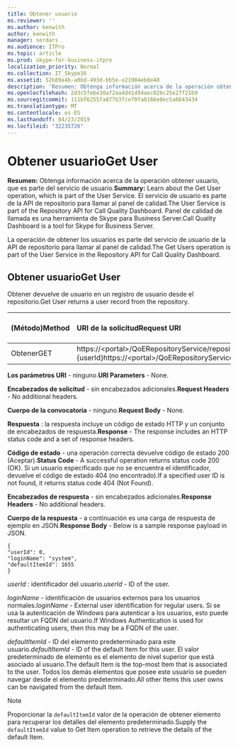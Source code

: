 ```yaml
---
title: Obtener usuario
ms.reviewer: ''
ms.author: kenwith
author: kenwith
manager: serdars
ms.audience: ITPro
ms.topic: article
ms.prod: skype-for-business-itpro
localization_priority: Normal
ms.collection: IT_Skype16
ms.assetid: 52b89a4b-a0bd-493d-bb5e-e21904eb8e48
description: 'Resumen: Obtenga información acerca de la operación obtener usuario, que es parte del servicio de usuario. El servicio de usuario es parte de la API de repositorio para llamar al panel de calidad. Panel de calidad de llamada es una herramienta de Skype para Business Server.'
ms.openlocfilehash: 2d3c5febe30af2ea4d41d94aec026c25e27f21b9
ms.sourcegitcommit: 111bf6255fa877b3fce70fa8166e8ec5a6643434
ms.translationtype: MT
ms.contentlocale: es-ES
ms.lasthandoff: 04/23/2019
ms.locfileid: "32235726"
---
```

# <a name="get-user"></a><span data-ttu-id="6dd23-105">Obtener usuario</span><span class="sxs-lookup"><span data-stu-id="6dd23-105">Get User</span></span>
 
<span data-ttu-id="6dd23-106">**Resumen:** Obtenga información acerca de la operación obtener usuario, que es parte del servicio de usuario.</span><span class="sxs-lookup"><span data-stu-id="6dd23-106">**Summary:** Learn about the Get User operation, which is part of the User Service.</span></span> <span data-ttu-id="6dd23-107">El servicio de usuario es parte de la API de repositorio para llamar al panel de calidad.</span><span class="sxs-lookup"><span data-stu-id="6dd23-107">The User Service is part of the Repository API for Call Quality Dashboard.</span></span> <span data-ttu-id="6dd23-108">Panel de calidad de llamada es una herramienta de Skype para Business Server.</span><span class="sxs-lookup"><span data-stu-id="6dd23-108">Call Quality Dashboard is a tool for Skype for Business Server.</span></span>
  
<span data-ttu-id="6dd23-109">La operación de obtener los usuarios es parte del servicio de usuario de la API de repositorio para llamar al panel de calidad.</span><span class="sxs-lookup"><span data-stu-id="6dd23-109">The Get Users operation is part of the User Service in the Repository API for Call Quality Dashboard.</span></span>
  
## <a name="get-user"></a><span data-ttu-id="6dd23-110">Obtener usuario</span><span class="sxs-lookup"><span data-stu-id="6dd23-110">Get User</span></span>

<span data-ttu-id="6dd23-111">Obtener devuelve de usuario en un registro de usuario desde el repositorio.</span><span class="sxs-lookup"><span data-stu-id="6dd23-111">Get User returns a user record from the repository.</span></span>
  
|<span data-ttu-id="6dd23-112">**(Método)**</span><span class="sxs-lookup"><span data-stu-id="6dd23-112">**Method**</span></span>|<span data-ttu-id="6dd23-113">**URI de la solicitud**</span><span class="sxs-lookup"><span data-stu-id="6dd23-113">**Request URI**</span></span>|<span data-ttu-id="6dd23-114">**Versión de HTTP**</span><span class="sxs-lookup"><span data-stu-id="6dd23-114">**HTTP Version**</span></span>|
|:-----|:-----|:-----|
|<span data-ttu-id="6dd23-115">Obtener</span><span class="sxs-lookup"><span data-stu-id="6dd23-115">GET</span></span>  <br/> |<span data-ttu-id="6dd23-116">https://\<portal\>/QoERepositoryService/repository/usuario / {userId}</span><span class="sxs-lookup"><span data-stu-id="6dd23-116">https://\<portal\>/QoERepositoryService/repository/user/{userId}</span></span>  <br/> |<span data-ttu-id="6dd23-117">HTTP/1.1</span><span class="sxs-lookup"><span data-stu-id="6dd23-117">HTTP/1.1</span></span>  <br/> |
   
 <span data-ttu-id="6dd23-118">**Los parámetros URI** - ninguno.</span><span class="sxs-lookup"><span data-stu-id="6dd23-118">**URI Parameters** - None.</span></span>
  
 <span data-ttu-id="6dd23-119">**Encabezados de solicitud** - sin encabezados adicionales.</span><span class="sxs-lookup"><span data-stu-id="6dd23-119">**Request Headers** - No additional headers.</span></span>
  
 <span data-ttu-id="6dd23-120">**Cuerpo de la convocatoria** - ninguno.</span><span class="sxs-lookup"><span data-stu-id="6dd23-120">**Request Body** - None.</span></span>
  
 <span data-ttu-id="6dd23-121">**Respuesta** : la respuesta incluye un código de estado HTTP y un conjunto de encabezados de respuesta.</span><span class="sxs-lookup"><span data-stu-id="6dd23-121">**Response** - The response includes an HTTP status code and a set of response headers.</span></span>
  
 <span data-ttu-id="6dd23-122">**Código de estado** - una operación correcta devuelve código de estado 200 (Aceptar).</span><span class="sxs-lookup"><span data-stu-id="6dd23-122">**Status Code** - A successful operation returns status code 200 (OK).</span></span> <span data-ttu-id="6dd23-123">Si un usuario especificado que no se encuentra el identificador, devuelve el código de estado 404 (no encontrado).</span><span class="sxs-lookup"><span data-stu-id="6dd23-123">If a specified user ID is not found, it returns status code 404 (Not Found).</span></span>
  
 <span data-ttu-id="6dd23-124">**Encabezados de respuesta** - sin encabezados adicionales.</span><span class="sxs-lookup"><span data-stu-id="6dd23-124">**Response Headers** - No additional headers.</span></span>
  
 <span data-ttu-id="6dd23-125">**Cuerpo de la respuesta** - a continuación es una carga de respuesta de ejemplo en JSON.</span><span class="sxs-lookup"><span data-stu-id="6dd23-125">**Response Body** - Below is a sample response payload in JSON.</span></span>
  
```
{
"userId": 0,
"loginName": "system",
"defaultItemId": 1655
}
```

 <span data-ttu-id="6dd23-126">*userId* : identificador del usuario.</span><span class="sxs-lookup"><span data-stu-id="6dd23-126">*userId*  - ID of the user.</span></span>
  
 <span data-ttu-id="6dd23-127">*loginName* - identificación de usuarios externos para los usuarios normales.</span><span class="sxs-lookup"><span data-stu-id="6dd23-127">*loginName*  - External user identification for regular users.</span></span> <span data-ttu-id="6dd23-128">Si se usa la autenticación de Windows para autenticar a los usuarios, esto puede resultar un FQDN del usuario.</span><span class="sxs-lookup"><span data-stu-id="6dd23-128">If Windows Authentication is used for authenticating users, then this may be a FQDN of the user.</span></span>
  
 <span data-ttu-id="6dd23-129">*defaultItemId* - ID del elemento predeterminado para este usuario.</span><span class="sxs-lookup"><span data-stu-id="6dd23-129">*defaultItemId*  - ID of the default Item for this user.</span></span> <span data-ttu-id="6dd23-130">El valor predeterminado de elemento es el elemento de nivel superior que está asociado al usuario.</span><span class="sxs-lookup"><span data-stu-id="6dd23-130">The default Item is the top-most Item that is associated to the user.</span></span> <span data-ttu-id="6dd23-131">Todos los demás elementos que posee este usuario se pueden navegar desde el elemento predeterminado.</span><span class="sxs-lookup"><span data-stu-id="6dd23-131">All other Items this user owns can be navigated from the default Item.</span></span>
  
> [!NOTE]
> <span data-ttu-id="6dd23-132">Proporcionar la `defaultItemId` valor de la operación de obtener elemento para recuperar los detalles del elemento predeterminado.</span><span class="sxs-lookup"><span data-stu-id="6dd23-132">Supply the  `defaultItemId` value to Get Item operation to retrieve the details of the default Item.</span></span>
  

